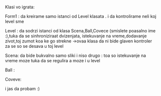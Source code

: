 Klasi vo igrata:


Form1 : da kreirame samo istanci od Level klasata . i da kontrolirame neli koj level sme

Level : da sodrzi istanci od klasa Scena,Ball,Covece (smislete poasalno ime :),tuka da se sinhroniziraat dvizenjata,
	istekuvanje na vreme,dodavanje zivot,toj zumot koa ke go strekne ->ovaa klasa da ni bide glaven kontroler za se so se desava 
	u toj level

Scena: da bide bukvalno samo sliki i niso drugo : toa so istekuvanje na vreme moze tuka da se regulira a moze i u level

Ball : 

Coveve:

i jas da probam :)